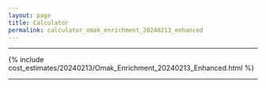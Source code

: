 ```yaml
---
layout: page
title: Calculator
permalink: calculator_omak_enrichment_20240213_enhanced
---
```


___

{% include cost_estimates/20240213/Omak_Enrichment_20240213_Enhanced.html %}

___

